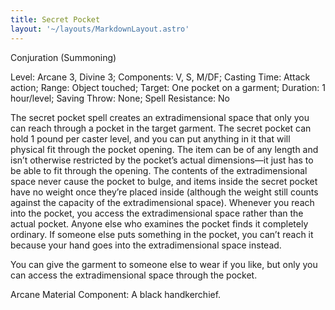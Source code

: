 ```yaml
---
title: Secret Pocket
layout: '~/layouts/MarkdownLayout.astro'
---
```

Conjuration (Summoning)

Level: Arcane 3, Divine 3; Components: V, S, M/DF; Casting Time: Attack
action; Range: Object touched; Target: One pocket on a garment; Duration: 1
hour/level; Saving Throw: None; Spell Resistance: No

The secret pocket spell creates an extradimensional space that only you can
reach through a pocket in the target garment. The secret pocket can hold 1
pound per caster level, and you can put anything in it that will physical fit
through the pocket opening. The item can be of any length and isn’t otherwise
restricted by the pocket’s actual dimensions—it just has to be able to fit
through the opening. The contents of the extradimensional space never cause
the pocket to bulge, and items inside the secret pocket have no weight once
they’re placed inside (although the weight still counts against the capacity
of the extradimensional space). Whenever you reach into the pocket, you access
the extradimensional space rather than the actual pocket. Anyone else who
examines the pocket finds it completely ordinary. If someone else puts
something in the pocket, you can’t reach it because your hand goes into the
extradimensional space instead.

You can give the garment to someone else to wear if you like, but only you can
access the extradimensional space through the pocket.

Arcane Material Component: A black handkerchief.

